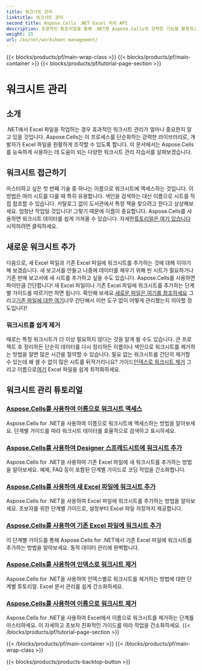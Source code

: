 ```yaml
---
title: 워크시트 관리
linktitle: 워크시트 관리
second_title: Aspose.Cells .NET Excel 처리 API
description: 포괄적인 튜토리얼을 통해 .NET용 Aspose.Cells의 강력한 기능을 활용하고 단계별 지침으로 워크시트를 관리하는 방법을 안내합니다.
weight: 25
url: /ko/net/worksheet-management/
---
```


{{< blocks/products/pf/main-wrap-class >}}
{{< blocks/products/pf/main-container >}}
{{< blocks/products/pf/tutorial-page-section >}}

# 워크시트 관리

## 소개

.NET에서 Excel 파일을 작업하는 경우 효과적인 워크시트 관리가 얼마나 중요한지 알고 있을 것입니다. Aspose.Cells는 이 프로세스를 단순화하는 강력한 라이브러리로, 개발자가 Excel 파일을 원활하게 조작할 수 있도록 합니다. 이 문서에서는 Aspose.Cells를 능숙하게 사용하는 데 도움이 되는 다양한 워크시트 관리 자습서를 살펴보겠습니다.

## 워크시트 접근하기

마스터하고 싶은 첫 번째 기술 중 하나는 이름으로 워크시트에 액세스하는 것입니다. 이 방법은 여러 시트를 다룰 때 특히 유용합니다. 색인을 검색하는 대신 이름으로 시트를 직접 참조할 수 있습니다. 카탈로그 없이 도서관에서 특정 책을 찾으려고 한다고 상상해보세요. 엄청난 작업일 것입니다! 그렇기 때문에 이름이 중요합니다. Aspose.Cells를 사용하면 워크시트 데이터를 쉽게 가져올 수 있습니다. 자세한[튜토리얼은 여기 있습니다](./access-worksheets-by-name/) 시작하려면 클릭하세요.

## 새로운 워크시트 추가

 다음으로, 새 Excel 파일과 기존 Excel 파일에 워크시트를 추가하는 것에 대해 이야기해 보겠습니다. 새 보고서를 만들고 나중에 데이터를 채우기 위해 빈 시트가 필요하거나 기존 판매 보고서에 새 시트를 추가하고 싶을 수도 있습니다. Aspose.Cells를 사용하면 파이만큼 간단합니다! 새 Excel 파일이나 기존 Excel 파일에 워크시트를 추가하는 단계별 가이드를 따르기만 하면 됩니다. 확인해 보세요.[새로운 파일은 여기를 참조하세요](./add-worksheets-to-new-excel-file/) 그리고[기존 파일에 대한 여기](./add-worksheets-to-existing-excel-file/)너무 간단해서 이런 도구 없이 어떻게 관리했는지 의아할 정도입니다!

### 워크시트를 쉽게 제거

 때로는 특정 워크시트가 더 이상 필요하지 않다는 것을 알게 될 수도 있습니다. 큰 프로젝트 후 정리하든 단순히 데이터를 다시 정리하든 이름이나 색인으로 워크시트를 제거하는 방법을 알면 많은 시간을 절약할 수 있습니다. 필요 없는 워크시트를 간단히 제거할 수 있는데 왜 셀 수 없이 많은 시트를 뒤적거리나요? 가이드[인덱스로 워크시트 제거](./remove-worksheets-by-index/) 그리고 이름으로[여기](./remove-worksheets-by-name/) Excel 파일을 쉽게 최적화하세요.

## 워크시트 관리 튜토리얼
### [Aspose.Cells를 사용하여 이름으로 워크시트 액세스](./access-worksheets-by-name/)
Aspose.Cells for .NET을 사용하여 이름으로 워크시트에 액세스하는 방법을 알아보세요. 단계별 가이드를 따라 워크시트 데이터를 효율적으로 검색하고 표시하세요.
### [Aspose.Cells를 사용하여 Designer 스프레드시트에 워크시트 추가](./add-worksheets-to-designer-spreadsheet/)
Aspose.Cells for .NET을 사용하여 기존 Excel 파일에 새 워크시트를 추가하는 방법을 알아보세요. 예제, FAQ 등이 포함된 단계별 가이드로 코딩 작업을 간소화합니다.
### [Aspose.Cells를 사용하여 새 Excel 파일에 워크시트 추가](./add-worksheets-to-new-excel-file/)
Aspose.Cells for .NET을 사용하여 Excel 파일에 워크시트를 추가하는 방법을 알아보세요. 초보자를 위한 단계별 가이드로, 설정부터 Excel 파일 저장까지 제공합니다.
### [Aspose.Cells를 사용하여 기존 Excel 파일에 워크시트 추가](./add-worksheets-to-existing-excel-file/)
이 단계별 가이드를 통해 Aspose.Cells for .NET에서 기존 Excel 파일에 워크시트를 추가하는 방법을 알아보세요. 동적 데이터 관리에 완벽합니다.
### [Aspose.Cells를 사용하여 인덱스로 워크시트 제거](./remove-worksheets-by-index/)
Aspose.Cells for .NET을 사용하여 인덱스별로 워크시트를 제거하는 방법에 대한 단계별 튜토리얼. Excel 문서 관리를 쉽게 간소화하세요.
### [Aspose.Cells를 사용하여 이름으로 워크시트 제거](./remove-worksheets-by-name/)
Aspose.Cells for .NET을 사용하여 Excel에서 이름으로 워크시트를 제거하는 단계를 마스터하세요. 이 자세하고 초보자 친화적인 가이드를 따라 작업을 간소화하세요.
{{< /blocks/products/pf/tutorial-page-section >}}

{{< /blocks/products/pf/main-container >}}
{{< /blocks/products/pf/main-wrap-class >}}

{{< blocks/products/products-backtop-button >}}
